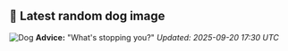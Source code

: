 ## 🐶 Latest random dog image
![Dog](https://images.dog.ceo/breeds/entlebucher/n02108000_827.jpg)
**Advice:** "What's stopping you?"
*Updated: 2025-09-20 17:30 UTC*
